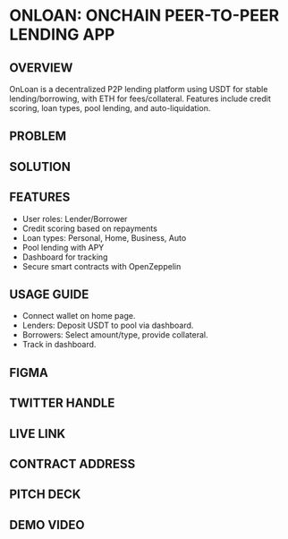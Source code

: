 # ONLOAN: ONCHAIN PEER-TO-PEER LENDING APP

## OVERVIEW
OnLoan is a decentralized P2P lending platform using USDT for stable lending/borrowing, with ETH for fees/collateral. Features include credit scoring, loan types, pool lending, and auto-liquidation.

## PROBLEM

## SOLUTION

## FEATURES
- User roles: Lender/Borrower
- Credit scoring based on repayments
- Loan types: Personal, Home, Business, Auto
- Pool lending with APY 
- Dashboard for tracking
- Secure smart contracts with OpenZeppelin

## USAGE GUIDE
- Connect wallet on home page.
- Lenders: Deposit USDT to pool via dashboard.
- Borrowers: Select amount/type, provide collateral.
- Track in dashboard.

## FIGMA

## TWITTER HANDLE

## LIVE LINK

## CONTRACT ADDRESS

## PITCH DECK

## DEMO VIDEO
